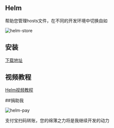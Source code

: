 Helm
-----------------

帮助您管理hosts文件，在不同的开发环境中切换自如

![helm-store](https://cloud.githubusercontent.com/assets/1193966/14281832/f8ce6938-fb6d-11e5-85c5-3b45a30f2656.png)


## 安装

<a href="https://github.com/stormtea123/Helm/releases/download/1.0/Helm.dmg">下载地址</a>

## 视频教程

<a href="http://v.qq.com/boke/page/r/0/f/r0191rubu5f.html">Helm视频教程</a>

##捐助我

![helm-pay](https://cloud.githubusercontent.com/assets/1193966/14282551/7595099c-fb71-11e5-8431-467d7067ea09.png)

支付宝扫码转账，您的绵薄之力将是我继续开发的动力



